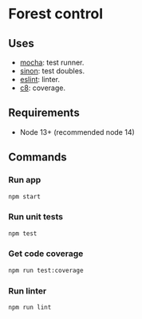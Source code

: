 # Forest control

## Uses
- [mocha](https://mochajs.org/): test runner.
- [sinon](https://sinonjs.org/): test doubles.
- [eslint](https://eslint.org/): linter.
- [c8](https://www.npmjs.com/package/c8): coverage.

## Requirements
- Node 13+ (recommended node 14)

## Commands
### Run app

```bash
npm start
```

### Run unit tests

```bash
npm test
```

### Get code coverage

```bash
npm run test:coverage
```

### Run linter
```bash
npm run lint
```
